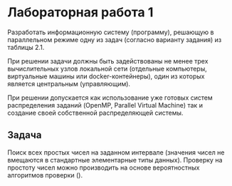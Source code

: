 # Лабораторная работа 1

Разработать информационную систему (программу), решающую в 
параллельном режиме одну из задач (согласно варианту задания) из таблицы 2.1.

При решении задачи должны быть задействованы не менее трех 
вычислительных узлов локальной сети (отдельные компьютеры, виртуальные 
машины или docker-контейнеры), один из которых является центральным 
(управляющим). 

При решении допускается как использование уже готовых систем 
распределения заданий (OpenMP, Parallel Virtual Machine) так и создание своей 
собственной распределяющей системы.

## Задача

Поиск всех простых чисел на заданном интервале (значения чисел не 
вмещаются в стандартные элементарные типы данных). Проверку на 
простоту чисел можно производить на основе вероятностных 
алгоритмов проверки ().